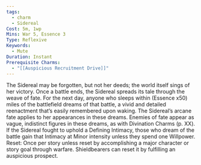 ```yaml
---
tags:
  - charm
  - Sidereal
Cost: 5m, 1wp
Mins: War 5, Essence 3
Type: Reflexive
Keywords:
  - Mute
Duration: Instant
Prerequisite Charms:
  - "[[Auspicious Recruitment Drive]]"
---
```

The Sidereal may be forgotten, but not her deeds; the world itself sings of her victory. Once a battle ends, the Sidereal spreads its tale through the weave of fate. For the next day, anyone who sleeps within (Essence x50) miles of the battlefield dreams of that battle, a vivid and detailed reenactment that’s easily remembered upon waking. The Sidereal’s arcane fate applies to her appearances in these dreams. Enemies of fate appear as vague, indistinct figures in these dreams, as with Divination Charms (p. XX). If the Sidereal fought to uphold a Defining Intimacy, those who dream of the battle gain that Intimacy at Minor intensity unless they spend one Willpower. Reset: Once per story unless reset by accomplishing a major character or story goal through warfare. Shieldbearers can reset it by fulfilling an auspicious prospect.